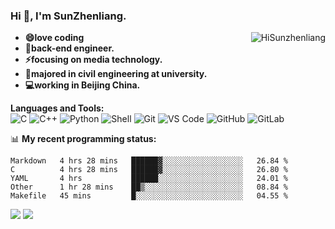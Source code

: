 
### Hi 👋, I'm SunZhenliang.
<img align="right"  src="https://github-readme-stats.vercel.app/api?username=HiSunzhenliang&count_private=true&show_icons=true" alt="HiSunzhenliang" />

- **😄love coding**
- **🔭back-end engineer.**
- **⚡focusing on **media technology**.**
- **🏢majored in civil engineering at university.**
- **💻working in Beijing China.**

**Languages and Tools:**  
![C](https://img.shields.io/badge/-00599C?style=flat-square&logo=c&logoColor=white)
![C++](https://img.shields.io/badge/-C++-00599C?style=flat-square&logo=c%2B%2B&logoColor=white)
![Python](https://img.shields.io/badge/-Python-8fcfd1?style=flat-square&logo=Python)
![Shell](https://img.shields.io/badge/-Shell-blasck?style=flat-square&logo=Shell)
![Git](https://img.shields.io/badge/-Git-black?style=flat-square&logo=git)
![VS Code](https://img.shields.io/badge/-VS%20Code-007ACC?style=flat-square&logo=visual-studio-code)
![GitHub](https://img.shields.io/badge/-GitHub-181717?style=flat-square&logo=github)
![GitLab](https://img.shields.io/badge/-GitLab-FCA121?style=flat-square&logo=gitlab)

📊 **My recent programming status:**
<!--START_SECTION:waka-->
```text
Markdown   4 hrs 28 mins   ██████▓░░░░░░░░░░░░░░░░░░   26.84 % 
C          4 hrs 28 mins   ██████▓░░░░░░░░░░░░░░░░░░   26.80 % 
YAML       4 hrs           ██████░░░░░░░░░░░░░░░░░░░   24.01 % 
Other      1 hr 28 mins    ██▒░░░░░░░░░░░░░░░░░░░░░░   08.84 % 
Makefile   45 mins         █░░░░░░░░░░░░░░░░░░░░░░░░   04.55 % 
```
<!--END_SECTION:waka-->
[![](https://img.shields.io/badge/OS-Deepin%20Linux-33aadd?style=flat&logo=deepin-linux&logoColor=ffffff)](https://www.deepin.org/zh/)
![](https://visitor-badge.glitch.me/badge?page_id=HiSunzhenliang.readme)

